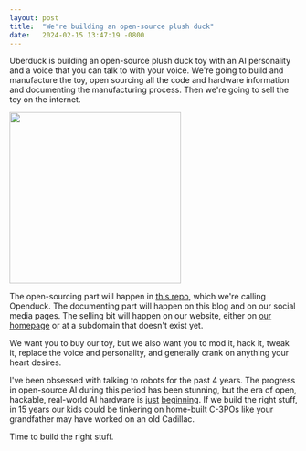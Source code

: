 ```yaml
---
layout: post
title:  "We're building an open-source plush duck"
date:   2024-02-15 13:47:19 -0800
---
```

Uberduck is building an open-source plush duck toy with an AI personality and a voice that you can talk to with your voice. We're going to build and manufacture the toy, open sourcing all the code and hardware information and documenting the manufacturing process. Then we're going to sell the toy on the internet.

<img src="{{ site.baseurl }}/images/plush.png" width="300px"/>

The open-sourcing part will happen in [this repo](openduck-gh), which we're
calling Openduck. The documenting part will happen on this blog and on our
social media pages. The selling bit will happen on our website, either on [our
homepage](uberduck-home) or at a subdomain that doesn't exist yet.

We want you to buy our toy, but we also want you to mod it, hack it, tweak it, replace the voice and personality, and generally crank on anything your heart desires.

I've been obsessed with talking to robots for the past 4 years. The progress in
open-source AI during this period has been stunning, but the era of open,
hackable, real-world AI hardware is [just](mobile-aloha)
[beginning](umi-gripper). If we build the right stuff, in 15 years our kids could
be tinkering on home-built C-3POs like your grandfather may have worked on an
old Cadillac.

Time to build the right stuff.

[uberduck-home]:   https://www.uberduck.ai
[openduck-gh]:   https://github.com/uberduck-ai/openduck
[mobile-aloha]:  https://mobile-aloha.github.io/ 
[umi-gripper]:   https://umi-gripper.github.io/
